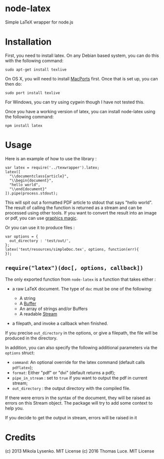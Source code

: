 node-latex
==========

Simple LaTeX wrapper for node.js

Installation
============

First, you need to install latex.  On any Debian based system, you can do this with the following command:

    sudo apt-get install texlive

On OS X, you will need to install [MacPorts](http://www.macports.org/) first.  Once that is set up, you can then do:

    sudo port install texlive

For Windows, you can try using cygwin though I have not tested this.

Once you have a working version of latex, you can install node-latex using the following command:

    npm install latex

Usage
=====

Here is an example of how to use the library :

    var latex = require('../texwrapper').latex;
    latex([
      "\\documentclass{article}",
      "\\begin{document}",
      "hello world",
      "\\end{document}"
    ]).pipe(process.stdout);

This will spit out a formatted PDF article to stdout that says "hello world".  The result of calling the function is returned as a stream and can be processed using other tools.  If you want to convert the result into an image or pdf, you can use [graphics magic](http://aheckmann.github.com/gm/).


Or you can use it to produce files :

    var options = {
      out_directory : 'test/out/',
    };
    latex('test/resources/simpleDoc.tex', options, function(err){
    });


`require("latex")(doc[, options, callback])`
----------------------------------
The only exported function from `node-latex` is a function that takes either :
  * a raw LaTeX document. The type of `doc` must be one of the following:
    * A string
    * A [Buffer](http://nodejs.org/api/buffer.html)
    * An array of strings and/or Buffers
    * A readable [Stream](http://nodejs.org/api/stream.html)

  * a filepath, and invoke a callback when finished.

If you precise `out_directory` in the options, or give a filepath, the file will be produced in the directory. 

In addition, you can also specify the following additional parameters via the `options` struct:

* `command`: An optional override for the latex command (default calls `pdflatex`);
* `format`: Either "pdf" or "dvi" (default returns a pdf);
* `pipe_in_stream` : set to `true` if you want to output the pdf in current stream;
* `out_directory` : the output directory with the compiled file.

If there were errors in the syntax of the document, they will be raised as errors on this Stream object. The package will try to add some context to help you.

If you decide to get the output in stream, errors will be raised in it

Credits
=======
(c) 2013 Mikola Lysenko.  MIT License
(c) 2016 Thomas Luce.  MIT License
